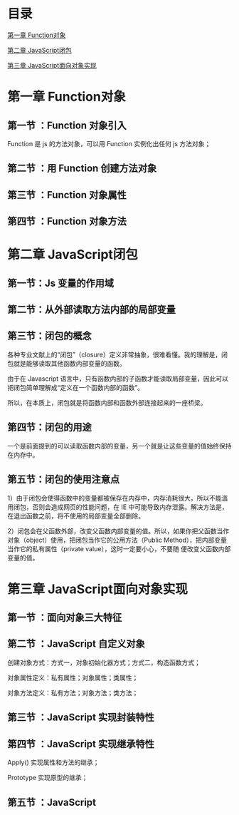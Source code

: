 # 目录
[第一章 Function对象](https://github.com/bamboodew/HeadFirstJavaScript_Advanced#第一章-Function对象)

[第二章 JavaScript闭包](https://github.com/bamboodew/HeadFirstJavaScript_Advanced#第二章-JavaScript闭包)

[第三章 JavaScript面向对象实现](https://github.com/bamboodew/HeadFirstJavaScript_Advanced#第三章-JavaScript面向对象实现)

# 第一章 Function对象
## 第一节 ：Function  对象引入
Function 是 js 的方法对象，可以用 Function 实例化出任何 js 方法对象；

## 第二节 ：用 Function  创建方法对象
## 第三节 ：Function  对象属性
## 第四节 ：Function  对象方法

# 第二章 JavaScript闭包
## 第一节：Js  变量的作用域
## 第二节：从外部读取方法内部的局部变量
## 第三节：闭包的概念
各种专业文献上的“闭包”（closure）定义非常抽象，很难看懂。我的理解是，闭包就是能够读取其他函数内部变量的函数。

由于在 Javascript 语言中，只有函数内部的子函数才能读取局部变量，因此可以把闭包简单理解成“定义在一个函数内部的函数”。

所以，在本质上，闭包就是将函数内部和函数外部连接起来的一座桥梁。
## 第四节：闭包的用途
一个是前面提到的可以读取函数内部的变量，另一个就是让这些变量的值始终保持在内存中。
## 第五节：闭包的使用注意点
1）由于闭包会使得函数中的变量都被保存在内存中，内存消耗很大，所以不能滥用闭包，否则会造成网页的性能问题，在 IE 中可能导致内存泄露。解决方法是，在退出函数之前，将不使用的局部变量全部删除。

2）闭包会在父函数外部，改变父函数内部变量的值。所以，如果你把父函数当作对象（object）使用，把闭包当作它的公用方法（Public Method），把内部变量当作它的私有属性（private value），这时一定要小心，不要随
便改变父函数内部变量的值。

# 第三章 JavaScript面向对象实现
## 第一节 ：面向对象三大特征
## 第二节 ：JavaScript  自定义对象
创建对象方式：方式一，对象初始化器方式；方式二，构造函数方式；

对象属性定义：私有属性；对象属性；类属性；

对象方法定义：私有方法；对象方法；类方法；

## 第三节 ：JavaScript  实现封装特性
## 第四节 ：JavaScript  实现继承特性
Apply() 实现属性和方法的继承；

Prototype 实现原型的继承；
## 第五节 ：JavaScript 
